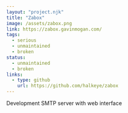 ```yaml
---
layout: "project.njk"
title: "Zabox"
image: /assets/zabox.png
link: https://zabox.gavinmogan.com/
tags:
  - serious
  - unmaintained
  - broken
status:
  - unmaintained
  - broken
links:
  - type: github
    url: https://github.com/halkeye/zabox
---
```


Development SMTP server with web interface
